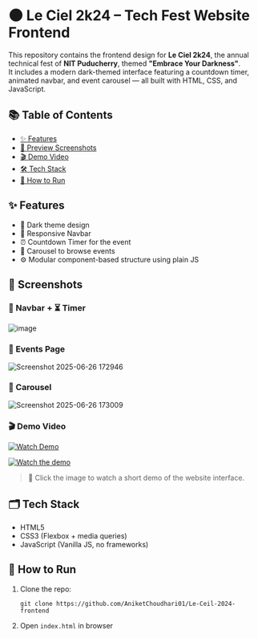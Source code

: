 # 🌑 Le Ciel 2k24 – Tech Fest Website Frontend

This repository contains the frontend design for **Le Ciel 2k24**, the annual technical fest of **NIT Puducherry**, themed **"Embrace Your Darkness"**.  
It includes a modern dark-themed interface featuring a countdown timer, animated navbar, and event carousel — all built with HTML, CSS, and JavaScript.

## 📚 Table of Contents

- [✨ Features](#features)
- [📸 Preview Screenshots](#preview-screenshots)
- [🎬 Demo Video](#demo-video)
- [🛠 Tech Stack](#tech-stack)
- [🚀 How to Run](#how-to-run)



## ✨ Features

- 🌌 Dark theme design
- 🧭 Responsive Navbar
- ⏰ Countdown Timer for the event
- 🎠 Carousel to browse events
- ⚙️ Modular component-based structure using plain JS

## 📸 Screenshots

### 🧭 Navbar  + ⏳ Timer  
![image](https://github.com/user-attachments/assets/6bc12471-3040-4939-ad7e-afdb556f6e5b)

### 🎉 Events Page  
![Screenshot 2025-06-26 172946](https://github.com/user-attachments/assets/3aaa17b8-43d6-4c2e-ac9c-8189b02af05a)

### 🎠 Carousel 

![Screenshot 2025-06-26 173009](https://github.com/user-attachments/assets/0b6db57d-f6c5-4d69-bf89-1a975431be08)

### 🎬 Demo Video

[![Watch Demo](https://img.youtube.com/vi/2HqXAH-s0U0/hqdefault.jpg)](https://youtu.be/2HqXAH-s0U0)

[![Watch the demo](https://img.youtube.com/vi/YOUR_VIDEO_ID/hqdefault.jpg)](https://youtu.be/2HqXAH-s0U0)

> 🔗 Click the image to watch a short demo of the website interface.

## 🗂 Tech Stack

- HTML5
- CSS3 (Flexbox + media queries)
- JavaScript (Vanilla JS, no frameworks)

## 🚀 How to Run

1. Clone the repo:
   
   ```
   git clone https://github.com/AniketChoudhari01/Le-Ceil-2024-frontend
   ```
2. Open `index.html` in browser

